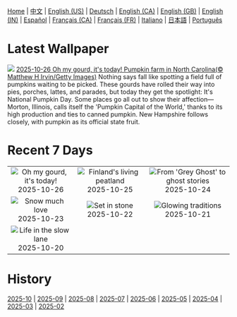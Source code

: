 [Home](../README.md) | [中文](zh-CN.md) | [English (US)](en-US.md) | [Deutsch](de-DE.md) | [English (CA)](en-CA.md) | [English (GB)](en-GB.md) | [English (IN)](en-IN.md) | [Español](es-ES.md) | [Français (CA)](fr-CA.md) | [Français (FR)](fr-FR.md) | [Italiano](it-IT.md) | [日本語](ja-JP.md) | [Português](pt-BR.md)

# Latest Wallpaper
![](https://www.bing.com/th?id=OHR.PumpkinFarm_EN-US3773448576_UHD.jpg)
[2025-10-26 Oh my gourd, it's today! Pumpkin farm in North Carolina(© Matthew H Irvin/Getty Images)](https://www.bing.com/th?id=OHR.PumpkinFarm_EN-US3773448576_UHD.jpg)
Nothing says fall like spotting a field full of pumpkins waiting to be picked. These gourds have rolled their way into pies, porches, lattes, and parades, but today they get the spotlight: It's National Pumpkin Day. Some places go all out to show their affection—Morton, Illinois, calls itself the 'Pumpkin Capital of the World,' thanks to its high production and ties to canned pumpkin. New Hampshire follows closely, with pumpkin as its official state fruit.

# Recent 7 Days
|  |  |  |
|:---:|:---:|:---:|
| ![](https://www.bing.com/th?id=OHR.PumpkinFarm_EN-US3773448576_400x240.jpg "Oh my gourd, it's today!") 2025-10-26 | ![](https://www.bing.com/th?id=OHR.MartimoaapaFinland_EN-US3685817058_400x240.jpg "Finland's living peatland") 2025-10-25 | ![](https://www.bing.com/th?id=OHR.QueenMary_EN-US3331250680_400x240.jpg "From 'Grey Ghost' to ghost stories") 2025-10-24 |
| ![](https://www.bing.com/th?id=OHR.SnowLeopard_EN-US3294064537_400x240.jpg "Snow much love") 2025-10-23 | ![](https://www.bing.com/th?id=OHR.BulgariaRocks_EN-US3184562282_400x240.jpg "Set in stone") 2025-10-22 | ![](https://www.bing.com/th?id=OHR.DiyaDiwali_EN-US3108369974_400x240.jpg "Glowing traditions") 2025-10-21 |
| ![](https://www.bing.com/th?id=OHR.HoffmansSloth_EN-US3030106938_400x240.jpg "Life in the slow lane") 2025-10-20 |  |  |

# History
[2025-10](../archives/wallpaper/en-US/w_2025_10.md) | [2025-09](../archives/wallpaper/en-US/w_2025_09.md) | [2025-08](../archives/wallpaper/en-US/w_2025_08.md) | [2025-07](../archives/wallpaper/en-US/w_2025_07.md) | [2025-06](../archives/wallpaper/en-US/w_2025_06.md) | [2025-05](../archives/wallpaper/en-US/w_2025_05.md) | [2025-04](../archives/wallpaper/en-US/w_2025_04.md) | [2025-03](../archives/wallpaper/en-US/w_2025_03.md) | [2025-02](../archives/wallpaper/en-US/w_2025_02.md)
